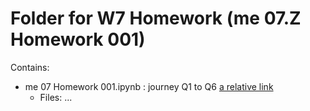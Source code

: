 # Folder for W7 Homework (me 07.Z Homework 001)

Contains:
* me 07 Homework 001.ipynb : journey Q1 to Q6 [a relative link](me%2007.Z%20Homework%20001.ipynb) 
    * Files: ...
